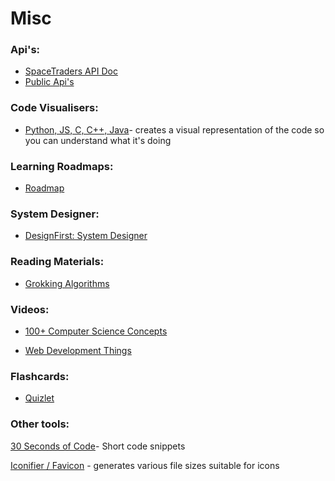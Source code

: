 
# Misc

### Api's:  
- [SpaceTraders API Doc](https://docs.spacetraders.io/)
- [Public Api's](https://github.com/public-apis/public-apis#books)


### Code Visualisers:  
- [Python, JS, C, C++, Java](https://pythontutor.com/visualize.html#mode=edit)- creates a visual representation of the code so you can understand what it's doing


### Learning Roadmaps:  
- [Roadmap](https://roadmap.sh/)


### System Designer:  
- [DesignFirst: System Designer](https://designfirst.io/systemdesigner/)


### Reading Materials:   
- [Grokking Algorithms]([https://edu.anarcho-copy.org/Algorithm/grokking-algorithms-illustrated-programmers-curious.pdf](https://edu.anarcho-copy.org/Algorithm/grokking-algorithms-illustrated-programmers-curious.pdf))


### Videos:  
- [100+ Computer Science Concepts](https://www.youtube.com/watch?v=-uleG_Vecis&t=708s&ab_channel=Fireship)

- [Web Development Things ](https://www.youtube.com/watch?v=erEgovG9WBs&ab_channel=Fireship)


### Flashcards:
- [Quizlet](https://quizlet.com/latest)


### Other tools:  
[30 Seconds of Code](https://www.30secondsofcode.org/)- Short code snippets

[Iconifier / Favicon](https://iconifier.net/index.php?iconified=20230505213141_owenwow.png) - generates various file sizes suitable for icons

